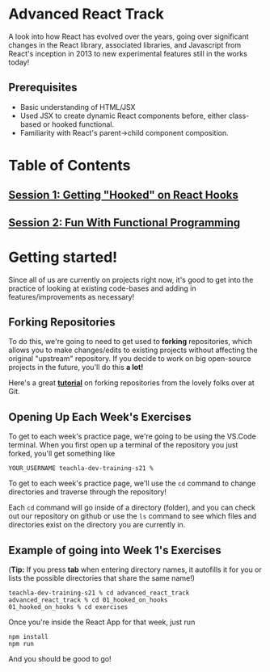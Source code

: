 # Advanced React Track

A look into how React has evolved over the years, going over significant changes in the React library, associated libraries, and Javascript from React's inception in 2013 to new experimental features still in the works today!

## Prerequisites

- Basic understanding of HTML/JSX
- Used JSX to create dynamic React components before, either class-based or hooked functional.
- Familiarity with React's parent->child component composition.

# Table of Contents

## [Session 1: Getting "Hooked" on React Hooks](https://github.com/uclaacm/teach-la-dev-training-s21/tree/main/advanced_react_track/01_hooked_on_hooks)

## [Session 2: Fun With Functional Programming](https://github.com/uclaacm/teach-la-dev-training-s21/tree/main/advanced_react_track/02_fun_with_functions)

# Getting started!

Since all of us are currently on projects right now, it's good to get into the practice of looking at existing code-bases and adding in features/improvements as necessary! 

## Forking Repositories
To do this, we're going to need to get used to **forking** repositories, which allows you to make changes/edits to existing projects without affecting the original "upstream" repository. If you decide to work on big open-source projects in the future, you'll do this **a lot!**

Here's a great [**tutorial**](https://docs.github.com/en/github/getting-started-with-github/fork-a-repo) on forking repositories from the lovely folks over at Git.

## Opening Up Each Week's Exercises

To get to each week's practice page, we're going to be using the VS.Code terminal. When you first open up a terminal of the repository you just forked, you'll get something like 

`YOUR_USERNAME teachla-dev-training-s21 % `

To get to each week's practice page, we'll use the `cd` command to change directories and traverse through the repository! 

Each `cd` command will go inside of a directory (folder), and you can check out our repository on github or use the `ls` command to see which files and directories exist on the directory you are currently in.

## Example of going into Week 1's Exercises

(**Tip:** If you press **tab** when entering directory names, it autofills it for you or lists the possible directories that share the same name!)
```
teachla-dev-training-s21 % cd advanced_react_track
advanced_react_track % cd 01_hooked_on_hooks
01_hooked_on_hooks % cd exercises
```

Once you're inside the React App for that week, just run 
```
npm install
npm run
```

And you should be good to go!


